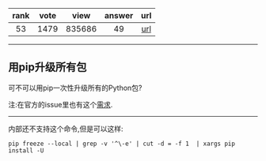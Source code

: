 
| rank | vote | view | answer | url |
|:-:|:-:|:-:|:-:|:-:|
|53|1479|835686|49| [url](http://stackoverflow.com/questions/2720014/upgrading-all-packages-with-pip) |
***

## 用pip升级所有包

可不可以用pip一次性升级所有的Python包?

注:在官方的issue里也有这个[需求](http://stackoverflow.com/questions/2720014/upgrading-all-packages-with-pip).

***

内部还不支持这个命令,但是可以这样:

```
pip freeze --local | grep -v '^\-e' | cut -d = -f 1  | xargs pip install -U
```